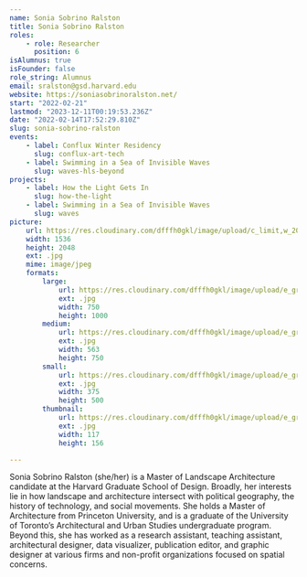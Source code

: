 ```yaml
---
name: Sonia Sobrino Ralston
title: Sonia Sobrino Ralston
roles:
    - role: Researcher
      position: 6
isAlumnus: true
isFounder: false
role_string: Alumnus
email: sralston@gsd.harvard.edu
website: https://soniasobrinoralston.net/
start: "2022-02-21"
lastmod: "2023-12-11T00:19:53.236Z"
date: "2022-02-14T17:52:29.810Z"
slug: sonia-sobrino-ralston
events:
    - label: Conflux Winter Residency
      slug: conflux-art-tech
    - label: Swimming in a Sea of Invisible Waves
      slug: waves-hls-beyond
projects:
    - label: How the Light Gets In
      slug: how-the-light
    - label: Swimming in a Sea of Invisible Waves
      slug: waves
picture:
    url: https://res.cloudinary.com/dfffh0gkl/image/upload/c_limit,w_2000,h_2000/e_grayscale/v1645744188/Sonia_Sobrino_Ralston_Headshot_Sonia_Sobrino_Ralston_c8745c0ca2.jpg
    width: 1536
    height: 2048
    ext: .jpg
    mime: image/jpeg
    formats:
        large:
            url: https://res.cloudinary.com/dfffh0gkl/image/upload/e_grayscale/v1645744189/large_Sonia_Sobrino_Ralston_Headshot_Sonia_Sobrino_Ralston_c8745c0ca2.jpg
            ext: .jpg
            width: 750
            height: 1000
        medium:
            url: https://res.cloudinary.com/dfffh0gkl/image/upload/e_grayscale/v1645744189/medium_Sonia_Sobrino_Ralston_Headshot_Sonia_Sobrino_Ralston_c8745c0ca2.jpg
            ext: .jpg
            width: 563
            height: 750
        small:
            url: https://res.cloudinary.com/dfffh0gkl/image/upload/e_grayscale/v1645744189/small_Sonia_Sobrino_Ralston_Headshot_Sonia_Sobrino_Ralston_c8745c0ca2.jpg
            ext: .jpg
            width: 375
            height: 500
        thumbnail:
            url: https://res.cloudinary.com/dfffh0gkl/image/upload/e_grayscale/v1645744188/thumbnail_Sonia_Sobrino_Ralston_Headshot_Sonia_Sobrino_Ralston_c8745c0ca2.jpg
            ext: .jpg
            width: 117
            height: 156

---
```

Sonia Sobrino Ralston (she/her) is a Master of Landscape Architecture candidate at the Harvard Graduate School of Design. Broadly, her interests lie in how landscape and architecture intersect with political geography, the history of technology, and social movements. She holds a Master of Architecture from Princeton University, and is a graduate of the University of Toronto’s Architectural and Urban Studies undergraduate program. Beyond this, she has worked as a research assistant, teaching assistant, architectural designer, data visualizer, publication editor, and graphic designer at various firms and non-profit organizations focused on spatial concerns.